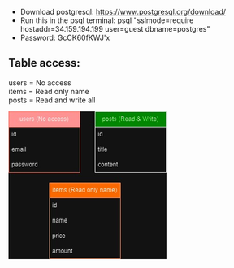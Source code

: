 - Download postgresql: https://www.postgresql.org/download/
- Run this in the psql terminal: psql "sslmode=require hostaddr=34.159.194.199 user=guest dbname=postgres"
- Password: GcCK60fKWJ'x

## Table access:
users = No access<br />
items = Read only name<br />
posts = Read and write all<br />

![alt text](SI_db_grantee.jpg)